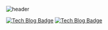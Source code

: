 ![header](https://capsule-render.vercel.app/api?type=waving&color=7B8CDE&height=300&section=header&text=SeongYoung%20Hwang&fontSize=85)

[![Tech Blog Badge](http://img.shields.io/badge/-Daily%20blog-03C75A?style=flat-square&logo=Naver&logoColor=white&link=https://blog.naver.com/dfghukl1333)](https://blog.naver.com/dfghukl1333) [![Tech Blog Badge](http://img.shields.io/badge/-instagram-bd93d8?style=flat-square&logo=instagram&link=https://www.instagram.com/seong__02/)](https://www.instagram.com/seong__02/)

